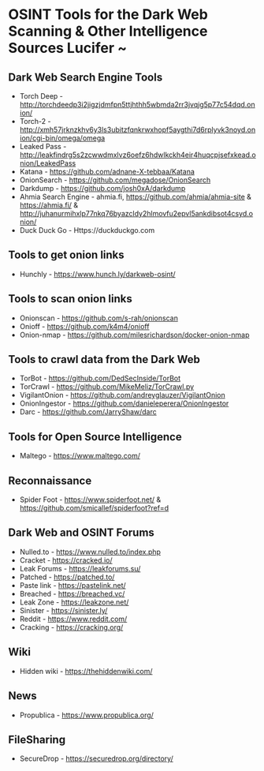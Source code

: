 # OSINT Tools for the Dark Web Scanning & Other Intelligence Sources Lucifer ~
## Dark Web Search Engine Tools
* Torch Deep - http://torchdeedp3i2jigzjdmfpn5ttjhthh5wbmda2rr3jvqjg5p77c54dqd.onion/
* Torch-2 - http://xmh57jrknzkhv6y3ls3ubitzfqnkrwxhopf5aygthi7d6rplyvk3noyd.onion/cgi-bin/omega/omega
* Leaked Pass - http://leakfindrg5s2zcwwdmxlvz6oefz6hdwlkckh4eir4huqcpjsefxkead.onion/LeakedPass
* Katana - https://github.com/adnane-X-tebbaa/Katana
* OnionSearch - https://github.com/megadose/OnionSearch
* Darkdump - https://github.com/josh0xA/darkdump
* Ahmia Search Engine - ahmia.fi, https://github.com/ahmia/ahmia-site & https://ahmia.fi/ & http://juhanurmihxlp77nkq76byazcldy2hlmovfu2epvl5ankdibsot4csyd.onion/
* Duck Duck Go - Https://duckduckgo.com
## Tools to get onion links
* Hunchly - https://www.hunch.ly/darkweb-osint/
## Tools to scan onion links
* Onionscan - https://github.com/s-rah/onionscan
* Onioff - https://github.com/k4m4/onioff
* Onion-nmap - https://github.com/milesrichardson/docker-onion-nmap
## Tools to crawl data from the Dark Web
* TorBot - https://github.com/DedSecInside/TorBot
* TorCrawl - https://github.com/MikeMeliz/TorCrawl.py
* VigilantOnion - https://github.com/andreyglauzer/VigilantOnion
* OnionIngestor - https://github.com/danieleperera/OnionIngestor
* Darc - https://github.com/JarryShaw/darc
## Tools for Open Source Intelligence
* Maltego - https://www.maltego.com/
## Reconnaissance
* Spider Foot - https://www.spiderfoot.net/ & https://github.com/smicallef/spiderfoot?ref=d
## Dark Web and OSINT Forums
* Nulled.to - https://www.nulled.to/index.php
* Cracket - https://cracked.io/
* Leak Forums - https://leakforums.su/
* Patched - https://patched.to/
* Paste link - https://pastelink.net/
* Breached - https://breached.vc/
* Leak Zone - https://leakzone.net/
* Sinister - https://sinister.ly/
* Reddit - https://www.reddit.com/
* Cracking - https://cracking.org/
## Wiki
* Hidden wiki - https://thehiddenwiki.com/
## News
* Propublica - https://www.propublica.org/
## FileSharing
* SecureDrop - https://securedrop.org/directory/
